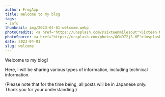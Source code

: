 ```yaml
---
author: FrogApp
title: Welcome to my blog
tags: 
- info
thumbnail: img/2023-04-01-welcome.webp
photoCredits: <a href="https://unsplash.com/@sixteenmilesout">Sixteen Miles Out</a>
photoSource: <a href="https://unsplash.com/photos/OGND72jS-HE">Unsplash</a>
date: 2023-04-01
slug: welcome
---
```



Welcome to my blog!

Here, I will be sharing various types of information, including technical information.

(Please note that for the time being, all posts will be in Japanese only. Thank you for your understanding.)
